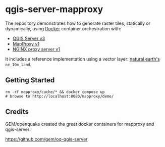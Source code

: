 # qgis-server-mapproxy #

The repository demonstrates how to generate
raster tiles, statically or dynamically, using 
[Docker](https://www.docker.com/) container orchestration with:

* [QGIS Server v3](https://docs.qgis.org/3.16/en/docs/server_manual)
* [MapProxy v1](https://mapproxy.org/)
* [NGINX proxy server v1](https://www.nginx.com/)

It includes a reference implementation using a vector layer:
[natural earth's](https://www.naturalearthdata.com/) `ne_10m_land`.

## Getting Started

```
rm -rf mapproxy/cache/* && docker compose up
# browse to http://localhost:8080/mapproxy/demo/
```

## Credits

GEM/openquake created the great docker containers for mapproxy and qgis-server:

https://github.com/gem/oq-qgis-server


